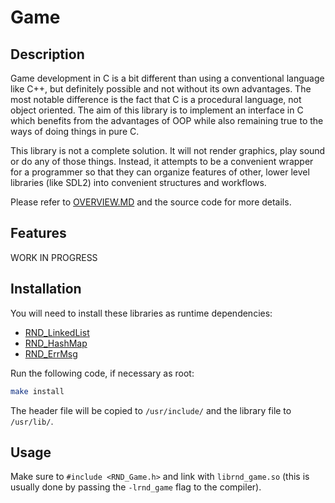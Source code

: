 # Game

## Description

Game development in C is a bit different than using a conventional language like C++,
but definitely possible and not without its own advantages. The most notable difference
is the fact that C is a procedural language, not object oriented. The aim of this library
is to implement an interface in C which benefits from the advantages of OOP while also
remaining true to the ways of doing things in pure C.

This library is not a complete solution. It will not render graphics, play sound or do any
of those things. Instead, it attempts to be a convenient wrapper for a programmer so that
they can organize features of other, lower level libraries (like SDL2) into convenient
structures and workflows.

Please refer to [OVERVIEW.MD](https://github.com/randoragon/randoutils/tree/master/c-libs/game/OVERVIEW.MD)
and the source code for more details.

## Features

WORK IN PROGRESS

## Installation

You will need to install these libraries as runtime dependencies:

- [RND_LinkedList](https://github.com/randoragon/randoutils/tree/master/c-libs/linkedlist)
- [RND_HashMap](https://github.com/randoragon/randoutils/tree/master/c-libs/hashmap)
- [RND_ErrMsg](https://github.com/randoragon/randoutils/tree/master/c-libs/errmsg)

Run the following code, if necessary as root:

```sh
make install
```

The header file will be copied to `/usr/include/` and the library file to `/usr/lib/`.

## Usage

Make sure to `#include <RND_Game.h>` and link with `librnd_game.so` (this is usually
done by passing the `-lrnd_game` flag to the compiler).

